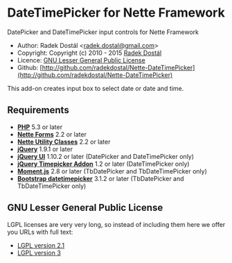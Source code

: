 ﻿# DateTimePicker for Nette Framework

DatePicker and DateTimePicker input controls for Nette Framework

- Author: Radek Dostál &lt;radek.dostal@gmail.com&gt;
- Copyright: Copyright (c) 2010 - 2015 [Radek Dostál](http://www.radekdostal.cz)
- Licence: [GNU Lesser General Public License](http://www.gnu.org/licenses/)
- Github: [http://github.com/radekdostal/Nette-DateTimePicker](http://github.com/radekdostal/Nette-DateTimePicker)

This add-on creates input box to select date or date and time.

## Requirements

- **[PHP](http://php.net)** 5.3 or later
- **[Nette Forms](https://github.com/nette/forms)** 2.2 or later
- **[Nette Utility Classes](https://github.com/nette/utils)** 2.2 or later
- **[jQuery](http://jquery.com)** 1.9.1 or later
- **[jQuery UI](http://jqueryui.com)** 1.10.2 or later (DatePicker and DateTimePicker only)
- **[jQuery Timepicker Addon](http://trentrichardson.com/examples/timepicker)** 1.2 or later (DateTimePicker only)
- **[Moment.js](http://momentjs.com)** 2.8 or later (TbDatePicker and TbDateTimePicker only)
- **[Bootstrap datetimepicker](http://eonasdan.github.io/bootstrap-datetimepicker)** 3.1.2 or later (TbDatePicker and TbDateTimePicker only)

## GNU Lesser General Public License

LGPL licenses are very very long, so instead of including them here we offer you URLs with full text:

- [LGPL version 2.1](http://www.gnu.org/licenses/lgpl-2.1.html)
- [LGPL version 3](http://www.gnu.org/licenses/lgpl-3.0.html)